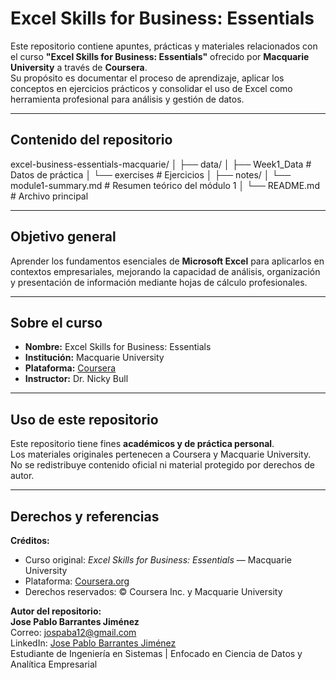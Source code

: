 # Excel Skills for Business: Essentials

Este repositorio contiene apuntes, prácticas y materiales relacionados con el curso **"Excel Skills for Business: Essentials"** ofrecido por **Macquarie University** a través de **Coursera**.  
Su propósito es documentar el proceso de aprendizaje, aplicar los conceptos en ejercicios prácticos y consolidar el uso de Excel como herramienta profesional para análisis y gestión de datos.

---

## Contenido del repositorio

excel-business-essentials-macquarie/
│
├── data/
│ ├── Week1_Data # Datos de práctica
│ └── exercises # Ejercicios
│
├── notes/
│ └── module1-summary.md # Resumen teórico del módulo 1
│
└── README.md # Archivo principal

---

## Objetivo general

Aprender los fundamentos esenciales de **Microsoft Excel** para aplicarlos en contextos empresariales, mejorando la capacidad de análisis, organización y presentación de información mediante hojas de cálculo profesionales.

---

## Sobre el curso

- **Nombre:** Excel Skills for Business: Essentials  
- **Institución:** Macquarie University  
- **Plataforma:** [Coursera](https://www.coursera.org/learn/excel-essentials)  
- **Instructor:** Dr. Nicky Bull  

---

## Uso de este repositorio

Este repositorio tiene fines **académicos y de práctica personal**.  
Los materiales originales pertenecen a Coursera y Macquarie University.  
No se redistribuye contenido oficial ni material protegido por derechos de autor.

---

## Derechos y referencias

**Créditos:**  
- Curso original: *Excel Skills for Business: Essentials* — Macquarie University  
- Plataforma: [Coursera.org](https://www.coursera.org)  
- Derechos reservados: © Coursera Inc. y Macquarie University  

**Autor del repositorio:**  
**Jose Pablo Barrantes Jiménez**  
Correo: [jospaba12@gmail.com](mailto:jospaba12@gmail.com)  
LinkedIn: [Jose Pablo Barrantes Jiménez](https://www.linkedin.com/in/josep55)  
Estudiante de Ingeniería en Sistemas | Enfocado en Ciencia de Datos y Analítica Empresarial